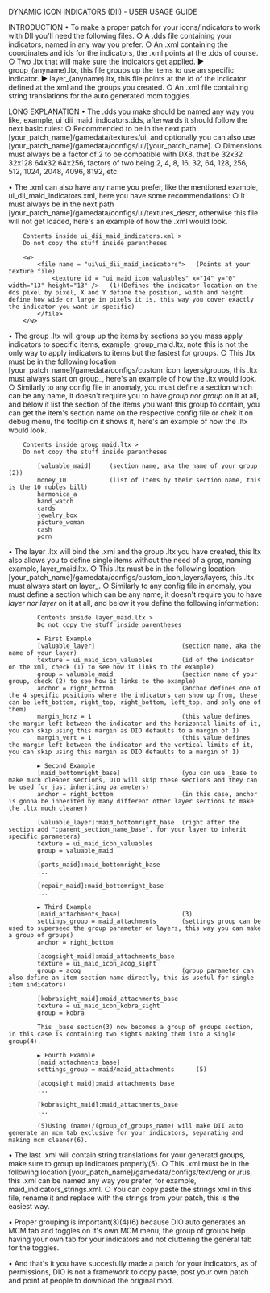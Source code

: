 DYNAMIC ICON INDICATORS (DII) - USER USAGE GUIDE

INTRODUCTION
• To make a proper patch for your icons/indicators to work with DII you'll need the following files.
	○ A .dds file containing your indicators, named in any way you prefer.
	○ An .xml containing the coordinates and ids for the indicators, the .xml points at the .dds of course.
	○ Two .ltx that will make sure the indicators get applied.
		► group_(anyname).ltx, this file groups up the items to use an specific indicator.
		► layer_(anyname).ltx, this file points at the id of the indicator defined at the xml and the groups you created.
	○ An .xml file containing string translations for the auto generated mcm toggles.

LONG EXPLANATION
• The .dds you make should be named any way you like, example, ui_dii_maid_indicators.dds, afterwards it should follow the next basic rules:
	○ Recommended to be in the next path [your_patch_name]/gamedata/textures/ui, and optionally you can also use [your_patch_name]/gamedata/configs/ui/[your_patch_name].
	○ Dimensions must always be a factor of 2 to be compatible with DX8, that be 32x32 32x128 64x32 64x256, factors of two being 2, 4, 8, 16, 32, 64, 128, 256, 512, 1024, 2048, 4096, 8192, etc.

• The .xml can also have any name you prefer, like the mentioned example, ui_dii_maid_indicators.xml, here you have some recommendations:
	○ It must always be in the next path [your_patch_name]/gamedata/configs/ui/textures_descr, otherwise this file will not get loaded, here's an example of how the .xml would look.
		
		Contents inside ui_dii_maid_indicators.xml >
		Do not copy the stuff inside parentheses
		
		<w>
			<file name = "ui\ui_dii_maid_indicators">	(Points at your texture file)
				<texture id = "ui_maid_icon_valuables" x="14" y="0" width="13" height="13" />	(1)(Defines the indicator location on the dds pixel by pixel, X and Y define the position, width and height define how wide or large in pixels it is, this way you cover exactly the indicator you want in specific)
			</file>
		</w>

• The group .ltx will group up the items by sections so you mass apply indicators to specific items, example, group_maid.ltx, note this is not the only way to apply indicators to items but the fastest for groups.
	○ This .ltx must be in the following location [your_patch_name]/gamedata/configs/custom_icon_layers/groups, this .ltx must always start on group_, here's an example of how the .ltx would look.
	○ Similarly to any config file in anomaly, you must define a section which can be any name, it doesn't require you to have _group nor group_ on it at all, and below it list the section of the items you want this group to contain, you can get the item's section name on the respective config file or chek it on debug menu, the tooltip on it shows it, here's an example of how the .ltx would look.
		
		Contents inside group_maid.ltx >
		Do not copy the stuff inside parentheses
		
			[valuable_maid]		(section name, aka the name of your group (2))
			money_10			(list of items by their section name, this is the 10 rubles bill)
			harmonica_a
			hand_watch
			cards
			jewelry_box
			picture_woman
			cash
			porn

• The layer .ltx will bind the .xml and the group .ltx you have created, this ltx also allows you to define single items without the need of a grop, naming example, layer_maid.ltx.
	○ This .ltx must be in the following location [your_patch_name]/gamedata/configs/custom_icon_layers/layers, this .ltx must always start on layer_.
	○ Similarly to any config file in anomaly, you must define a section which can be any name, it doesn't require you to have _layer nor layer_ on it at all, and below it you define the following information:
	
			Contents inside layer_maid.ltx >
			Do not copy the stuff inside parentheses

			► First Example
			[valuable_layer]						(section name, aka the name of your layer)
			texture = ui_maid_icon_valuables		(id of the indicator on the xml, check (1) to see how it links to the example)
			group = valuable_maid					(section name of your group, check (2) to see how it links to the example)
			anchor = right_bottom					(anchor defines one of the 4 specific positions where the indicators can show up from, these can be left_bottom, right_top, right_bottom, left_top, and only one of them)
			margin_horz = 1							(this value defines the margin left between the indicator and the horizontal limits of it, you can skip using this margin as DIO defaults to a margin of 1)
			margin_vert = 1							(this value defines the margin left between the indicator and the vertical limits of it, you can skip using this margin as DIO defaults to a margin of 1)

			► Second Example
			[maid_bottomright_base]					(you can use _base to make much cleaner sections, DIO will skip these sections and they can be used for just inheriting parameters)
			anchor = right_bottom					(in this case, anchor is gonna be inherited by many different other layer sections to make the .ltx much cleaner)

			[valuable_layer]:maid_bottomright_base	(right after the section add ":parent_section_name_base", for your layer to inherit specific parameters)
			texture = ui_maid_icon_valuables
			group = valuable_maid
			
			[parts_maid]:maid_bottomright_base
			...

			[repair_maid]:maid_bottomright_base
			...
			
			► Third Example
			[maid_attachments_base]					(3)
			settings_group = maid_attachments		(settings group can be used to superseed the group parameter on layers, this way you can make a group of groups)
			anchor = right_bottom

			[acogsight_maid]:maid_attachments_base
			texture = ui_maid_icon_acog_sight
			group = acog							(group parameter can also define an item section name directly, this is useful for single item indicators)

			[kobrasight_maid]:maid_attachments_base
			texture = ui_maid_icon_kobra_sight
			group = kobra
			
			This _base section(3) now becomes a group of groups section, in this case is containing two sights making them into a single group(4).
			
			► Fourth Example
			[maid_attachments_base]
			settings_group = maid/maid_attachments		(5)

			[acogsight_maid]:maid_attachments_base
			...

			[kobrasight_maid]:maid_attachments_base
			...
			
			(5)Using (name)/(group_of_groups_name) will make DII auto generate an mcm tab exclusive for your indicators, separating and making mcm cleaner(6).
			
• The last .xml will contain string translations for your generatd groups, make sure to group up indicators properly(5).
	○ This .xml must be in the following location [your_patch_name]/gamedata/configs/text/eng or /rus, this .xml can be named any way you prefer, for example, maid_indicators_strings.xml.
	○ You can copy paste the strings xml in this file, rename it and replace with the strings from your patch, this is the easiest way.

• Proper grouping is important(3)(4)(6) because DIO auto generates an MCM tab and toggles on it's own MCM menu, the group of groups help having your own tab for your indicators and not cluttering the general tab for the toggles.

• And that's it you have succesfully made a patch for your indicators, as of permissions, DIO is not a framework to copy paste, post your own patch and point at people to download the original mod.
